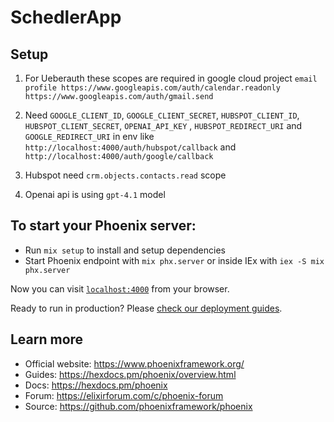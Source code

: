 # SchedlerApp

## Setup
1. For Ueberauth these scopes are required in google cloud project `email profile https://www.googleapis.com/auth/calendar.readonly https://www.googleapis.com/auth/gmail.send`

2. Need `GOOGLE_CLIENT_ID`, `GOOGLE_CLIENT_SECRET`, `HUBSPOT_CLIENT_ID`, `HUBSPOT_CLIENT_SECRET`, `OPENAI_API_KEY` , `HUBSPOT_REDIRECT_URI` and `GOOGLE_REDIRECT_URI` in env like `http://localhost:4000/auth/hubspot/callback` and `http://localhost:4000/auth/google/callback`

3. Hubspot need `crm.objects.contacts.read` scope
4. Openai api is using `gpt-4.1` model

## To start your Phoenix server:

  * Run `mix setup` to install and setup dependencies
  * Start Phoenix endpoint with `mix phx.server` or inside IEx with `iex -S mix phx.server`

Now you can visit [`localhost:4000`](http://localhost:4000) from your browser.

Ready to run in production? Please [check our deployment guides](https://hexdocs.pm/phoenix/deployment.html).

## Learn more

  * Official website: https://www.phoenixframework.org/
  * Guides: https://hexdocs.pm/phoenix/overview.html
  * Docs: https://hexdocs.pm/phoenix
  * Forum: https://elixirforum.com/c/phoenix-forum
  * Source: https://github.com/phoenixframework/phoenix
